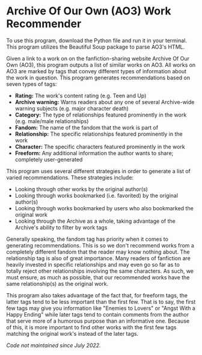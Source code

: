 # Archive Of Our Own (AO3) Work Recommender

To use this program, download the Python file and run it in your terminal. This program utilizes the Beautiful Soup package to parse AO3's HTML.

Given a link to a work on on the fanfiction-sharing website Archive Of Our Own (AO3), this program outputs a list of similar works on AO3. 
All works on AO3 are marked by tags that convey different types of information about the work in question. This program generates recommendations based on
seven types of tags:
- **Rating:** The work's content rating (e.g. Teen and Up)
- **Archive warning:** Warns readers about any one of several Archive-wide warning subjects (e.g. major character death)
- **Category:** The type of relationships featured prominently in the work (e.g. male/male relationships)
- **Fandom:** The name of the fandom that the work is part of
- **Relationship:** The specific relationships featured prominently in the work
- **Character:** The specific characters featured prominently in the work
- **Freeform:** Any additional information the author wants to share; completely user-generated

This program uses several different strategies in order to generate a list of varied recommendations. These strategies include:
- Looking through other works by the original author(s)
- Looking through works bookmarked (i.e. favorited) by the original author(s)
- Looking through works bookmarked by users who also bookmarked the original work
- Looking through the Archive as a whole, taking advantage of the Archive's ability to filter by work tags

Generally speaking, the fandom tag has priority when it comes to generating recommendations. This is so we don't recommend works from a completely
different fandom that the reader may know nothing about. The relationship tag is also of great importance. Many readers of fanfiction are heavily invested
in specific relationships and may even go so far as to totally reject other relationships involving the same characters. As such, we must ensure, as
much as possible, that our recommended works have the same relationship(s) as the original work.

This program also takes advantage of the fact that, for freeform tags, the latter tags tend to be less important than the first few. That is to say, the
first few tags may give you information like "Enemies to Lovers" or "Angst With a Happy Ending" while later tags tend to contain comments from the author
that serve more of a humorous purpose than an informative one. Because of this, it is more important to find other works with the first few tags matching 
the original work's instead of the later tags.

*Code not maintained since July 2022.*

